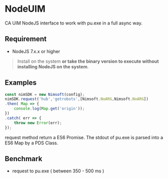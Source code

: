 # NodeUIM
CA UIM NodeJS interface to work with pu.exe in a full async way.

## Requirement 

- NodeJS 7.x.x or higher

> Install on the system **or take the binary version to execute without installing NodeJS on the system**. 

## Examples 

```js
const nimSDK = new Nimsoft(config);
nimSDK.request('hub','getrobots',[Nimsoft.NoARG,Nimsoft.NoARG])
.then( Map => {
    console.log(Map.get('origin'));
})
.catch( err => {
    throw new Error(err);
});
```

request method return a ES6 Promise. The stdout of pu.exe is parsed into a ES6 Map by a PDS Class.

## Benchmark

- request to pu.exe ( between 350 - 500 ms ) 
